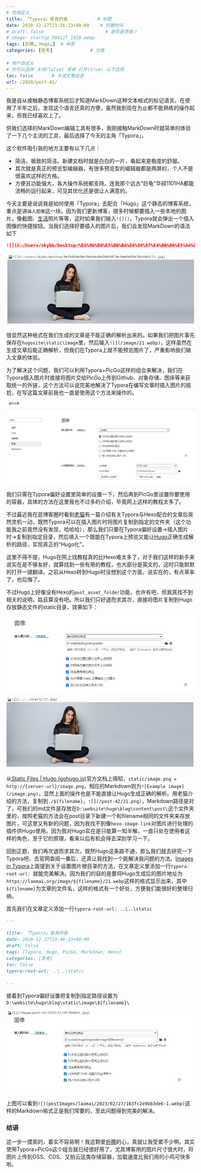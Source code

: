 ```yaml
---
# 常用定义
title: 「Typora」是真的香           # 标题
date: 2020-12-27T23:56:23+08:00    # 创建时间
# draft: false                       # 是否是草稿？
# image: startup-594127_1920.webp
tags: [折腾, Hugo,]  # 标签
categories: [思考]              # 分类

# 用户自定义
# 你可以选择 关闭(false) 或者 打开(true) 以下选项
toc: false       # 关闭文章目录
url: /2020/post-42/
---
```


我是自从接触静态博客系统后才知道MarkDown这种文本格式的标记语言。在使用了半年之后，发现这个语言还真的方便，虽然我到现在为止都不能熟练的操作起来，但我已经喜欢上了。

供我们选择的MarkDown编辑工具有很多，我刚接触MarkDown时就简单的体验了一下几个主流的工具，最后选择了今天的主角「Typora」。

这个软件吸引我的地方主要有以下几点：

- 简洁，极致的简洁。新建文档时就是白白的一片，看起来是极度的舒服。
- 其次就是真正的预览型编辑器，有很多预览型的编辑器都是两屏的，个人不是很喜欢这样的方格。
- 方便且功能强大，各大操作系统都支持。连我那个远古“巨龟”华硕1101HA都能流畅的运行起来，可见其优化还是很让人满意的。

今天主要是说说我是如何使用「Typora」去配合「Hugo」这个静态的博客系统，重点是讲`插入图像`这一块。因为我们更新博客，很多时候都要插入一些本地的图片，像截图、[生活](生活.md)照片等等，这时如果我们输入`![]()`，Typora就会弹出一个插入图像的快捷按钮。当我们选择好要插入的图片后，我们会发现MarkDown的语法如下

```markdown
![](C:/Users/skybb/Desktop/%E6%96%B0%E5%BB%BA%E6%96%87%E4%BB%B6%E5%A4%B9/21.webp)
```

![](postImages/laomai/2023/02/27/163fc2e9b9235f-1.webp)

很显然这种格式在我们生成的文章是不能正确的解析出来的。如果我们把图片事先保存在`hugosite\static\image`里，然后输入`![](/image/21.webp)`，这样虽然在生成文章后能正确解析，但我们在Typora上就不能预览图片了，严重影响我们输入文章的体验。

为了解决这个问题，我们可以利用Typora+PicGo这样的组合来解决，我们在Typora插入图片时直接将图片交给PicGo上传到Github、对象存储、图床等来获取统一的外链，这个方法可以说完美地解决了Typora在编写文章时插入图片的尴尬，在写这篇文章前我也一直是使用这个方法来操作的。

![](postImages/laomai/2023/02/27/163fc2e9b9847f-1.webp)

我们只需在Typora偏好设置里简单的设置一下，然后再到PicGo里设置你要使用的容器，具体的方法在这里我也不过多的介绍，毕竟网上这样的教程太多了。

不过最近我在逛博客圈时看到[老猫](https://lmbk.net/p/hexo-image/)有一篇介绍有关Typora与Hexo配合的文章后突然灵机一动，既然Typora可以在插入图片时将图片复制到指定的文件夹（这个功能我之前竟然没有发现，哈哈哈），那么我们只要在Typora偏好设置->插入图片时->复制到指定目录，然后填入一个既能在Typora上预览又能让[Hugo](Hugo.md)正确生成解析的路径，实现真正的“Hugo化”。

这里不得不提，Hugo在网上找教程真的比Hexo难太多了，对于我们这样的新手来说实在是不够友好，就算找到一些有用的教程，也大部分是英文的，这时只能默默的打开一键翻译。之前从Hexo转到Hugo时没想到这个方面，说实在的，有点草率了，也后悔了。

不过Hugo上好像没有Hexo的`post_asset_folder`功能，也许有吧，但我真找不到相关的说明，姑且算没有吧。所以我们只好退而求其次，直接将图片复制到Hugo存放静态文件的static目录，效果如下：

![](postImages/laomai/2023/02/27/163fc2e9b9f945-1.webp)

![](postImages/laomai/2023/02/27/163fc2e9ba753b-1.webp)

从[Static Files | Hugo (gohugo.io)](https://gohugo.io/content-management/static-files/)官方文档上得知，`static/image.png = http://{server-url}/image.png`，相应的Markdown则为`![Example image](/image.png)`，显然上面的操作也是不能直接让Hugo生成正确的解析。用老猫介绍的方法，复制到`./${filename}`，`![](/post-42/21.png)`，Markdown路径是对了，可我们的md文件是存放在`D:\website\hugo\blog\content\post\`这个文件夹里的，按照老猫的方法会在post目录下新建一个和filename相同的文件夹来存放图片，可这里又有新的问题，因为我找不到像`hexo-image-link`对图片进行处理的插件供Hugo使用。因为我对Hugo实在是只能算一知半解，一直只处在使用者这样的角色，至于它的原理，看来以后有机会得去深刻学习一下。

回到正题，我们再次退而求其次，既然Hugo这条路不通，那么我们就去研究一下Typora吧，去官网查阅一番后，还真让我找到一个能解决我问题的方法。[Images in Typora](https://support.typora.io/Images/#when-insert-images)上面提到关于设置图片根目录的方法，在文章定义里添加一行`typora-root-url: `就能完美解决。因为我们的目的是要将Hugo生成后的图片地址为`https://laomai.org/image/${filename}/21.webp`这样的格式显示出来，其中`${filename}`为文章的文件名，这样的格式有一个好处，方便我们能很好的整理归纳。

首先我们在文章定义添加一行`typora-root-url: ..\..\static`

```markdown
---

title: 「Typora」是真的香           
date: 2020-12-27T23:46:23+08:00    
draft: false                       
tags: [Typora, Hugo, PicGo, Markdown, Hexo]  
categories: [思考]              
toc: false       
typora-root-url: ..\..\static 

---
```

接着到Typora偏好设置把复制到指定路径设置为`D:\website\hugo\blog\static\image\${filename}\`

![](postImages/laomai/2023/02/27/163fc2e9badf98-1.webp)

上图可以看到`![](postImages/laomai/2023/02/27/163fc2e9bb3de6-1.webp)`这样的Markdown格式正是我们常要的，至此问题得到完美的解决。

### 结语

这一步一摸索的，着实不容易啊！我这颗爱[折腾](折腾.md)的心，真就让我受累不少啊。其实使用Typora+PicGo这个组合就已经很好用了，尤其博客用的图片尺寸很大时，将图片上传到OSS、COS、又拍云这类存储容器，加载速度比我们用的小鸡可快多啦。